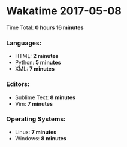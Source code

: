 # Wakatime 2017-05-08

Time Total: **0 hours 16 minutes**

### Languages:
- HTML: **2 minutes** 
- Python: **5 minutes** 
- XML: **7 minutes** 

### Editors:
- Sublime Text: **8 minutes** 
- Vim: **7 minutes** 

### Operating Systems:
- Linux: **7 minutes** 
- Windows: **8 minutes** 


